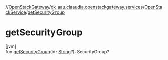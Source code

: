 //[OpenStackGateway](../../../index.md)/[dk.aau.claaudia.openstackgateway.services](../index.md)/[OpenStackService](index.md)/[getSecurityGroup](get-security-group.md)

# getSecurityGroup

[jvm]\
fun [getSecurityGroup](get-security-group.md)(id: [String](https://kotlinlang.org/api/latest/jvm/stdlib/kotlin/-string/index.html)?): SecurityGroup?
